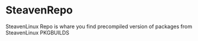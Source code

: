 # SteavenRepo

SteavenLinux Repo is whare you find precompiled version of packages from SteavenLinux PKGBUILDS

